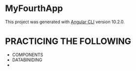 # MyFourthApp

This project was generated with [Angular CLI](https://github.com/angular/angular-cli) version 10.2.0.

# PRACTICING THE FOLLOWING
- COMPONENTS
- DATABINIDING
- 
